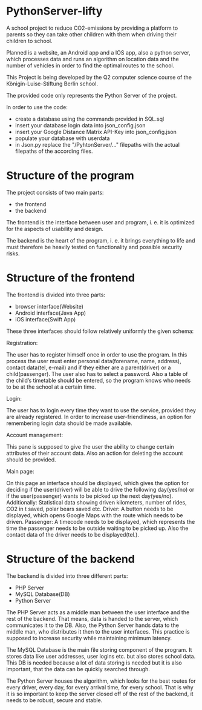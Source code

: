 PythonServer-lifty
==================

A school project to reduce CO2-emissions by providing a platform to parents so they can take other children with them when 
driving their children to school.

Planned is a website, an Android app and a IOS app, also a python server,
which processes data and runs an algorithm on location 
data and the number of vehicles in order to find the optimal routes to the school.

This Project is being developed by the Q2 computer science course of the Königin-Luise-Stiftung Berlin school.

The provided code only represents the Python Server of the project.

In order to use the code:

  - create a database using the commands provided in SQL.sql
  - insert your database login data into json_config.json
  - insert your Google Distance Matrix API-Key into json_config.json
  - populate your database with userdata
  - in Json.py replace the "/PyhtonServer/..." filepaths with the actual filepaths of the according files.



# Structure of the program

The project consists of two main parts:

   - the frontend
   - the backend

The frontend is the interface between user and program, i. e. it is optimized for the aspects of usability and design. 

The backend is the heart of the program, i. e. it brings everything to life and must therefore be heavily tested on functionality and possible security risks.

# Structure of the frontend

The frontend is divided into three parts:
- browser interface(Website)
- Android interface(Java App)
- iOS interface(Swift App)

These three interfaces should follow relatively uniformly the given schema:

Registration:

The user has to register himself once in order to use the program.
In this process the user must enter personal data(forename, name, address),
contact data(tel, e-mail) and if they either are a parent(driver) or a child(passenger). The user also has to select a password.
Also a table of the child’s timetable should be entered, so the program knows who needs to be at the school at a certain time.

Login:

The user has to login every time they want to use the service, provided they are already registered.
In order to increase user-friendliness, an option for remembering login data should be made available.
	
Account management:

This pane is supposed to give the user the ability to change certain attributes of their account data.
Also an action for deleting the account should be provided.
		
Main page:

On this page an interface should be displayed, which gives the option for deciding if the user(driver) will be able to drive the following day(yes/no) or if the user(passenger) wants to be picked up the next day(yes/no).
Additionally: Statistical data showing driven kilometers, number of rides, CO2 in t saved, polar bears saved etc.
Driver: A button needs to be displayed, which opens Google Maps with the route which needs to be driven. 
Passenger: A timecode needs to be displayed, which represents the time the passenger needs to be outside waiting to be picked up. Also the contact data of the driver needs to be displayed(tel.).

# Structure of the backend 

The backend is divided into three different parts:
- PHP Server
- MySQL Database(DB)
- Python Server
		
The PHP Server acts as a middle man between the user interface and the rest of the backend. That means, data is handed to the server, which communicates it to the DB.
Also, the Python Server hands data to the middle man, who distributes it then to the user interfaces. This practice is supposed to increase security while maintaining minimum latency.

The MySQL Database is the main file storing component of the program.
It stores data like user addresses, user logins etc. but also stores school data.
This DB is needed because a lot of data storing is needed but it is also important, that the data can be quickly searched through.

The Python Server houses the algorithm, which looks for the best routes for every driver, every day, for every arrival time, for every school. That is why it is so important to keep the server closed off of the rest of the backend, it needs to be robust, secure and stable.


